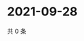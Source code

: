 # 2021-09-28

共 0 条

<!-- BEGIN -->
<!-- 最后更新时间 Tue Sep 28 2021 10:28:56 GMT+0800 (China Standard Time) -->

<!-- END -->
